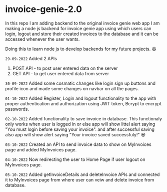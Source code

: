 # invoice-genie-2.0
In this repo I am adding backend to the original invoice genie web app
I am making a node js backend for invoice genie app using which users can login, logout and store their created invoices to the database and it can be accessed whenever the user wants.

Doing this to learn node js to develop backends for my future projects. :smiley:

`29-09-2022` Added 2 APIs
1) POST API - to post user entered data on the server
2) GET API - to get user entered data from server

`30-09-2022` Added some cosmatic changes like login sign up buttons and profile icon and made some changes on navbar on all the pages.

`01-10-2022` Added Register, Login and logout functionality to the app with proper authentication and authorization using JWT token, Bcrypt to encrypt passwords.

`02-10-2022` Added functionality to save invoice in database. This functionaly only works when user is logged in or else app will show littel alert saying "You must login before saving your invoice". and after successful saving also app will show alert saying "Your invoice saved successfuly!" :sunglasses:

`03-10-2022` Created an API to send invoice data to show on MyInvoices page and added MyInvoices page.

`04-10-2022` Now redirecting the user to Home Page if user logout on MyInvoices page.

`05-10-2022` Added getInvoiceDetails and deleteInvoice APIs and connected it to MyInvoices page from where user can veiw and delete invoice from database.
